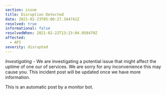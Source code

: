 ```yaml
---
section: issue
title: Disruption Detected
date: 2021-02-23T05:00:27.344741Z
resolved: true
informational: false
resolvedWhen: 2021-02-22T13:23:04.058470Z
affected:
  - API
severity: disrupted
---
```

*Investigating* - We are investigating a potential issue that might affect the uptime of one our of services. We are sorry for any inconvenience this may cause you. This incident post will be updated once we have more information.

This is an automatic post by a monitor bot.
        